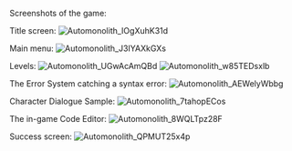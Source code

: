 Screenshots of the game:

Title screen:
![Automonolith_IOgXuhK31d](https://github.com/boiledsardine/Automonolith/assets/126559303/202c3d08-bd77-457f-8932-d147a6d57f1d)

Main menu:
![Automonolith_J3IYAXkGXs](https://github.com/boiledsardine/Automonolith/assets/126559303/d5e144e7-faae-44fa-9b8b-d60afef66031)

Levels:
![Automonolith_UGwAcAmQBd](https://github.com/boiledsardine/Automonolith/assets/126559303/51fe2eb1-0b52-41ef-a1f2-3501ad46c61e)
![Automonolith_w85TEDsxlb](https://github.com/boiledsardine/Automonolith/assets/126559303/f97e7111-6660-430f-a275-02bbbf104d52)

The Error System catching a syntax error:
![Automonolith_AEWelyWbbg](https://github.com/boiledsardine/Automonolith/assets/126559303/c05474df-3315-4358-8a8f-525568dfc2dc)

Character Dialogue Sample:
![Automonolith_7tahopECos](https://github.com/boiledsardine/Automonolith/assets/126559303/9f886c63-629a-4d1a-bed8-dcbfb15f62bd)

The in-game Code Editor:
![Automonolith_8WQLTpz28F](https://github.com/boiledsardine/Automonolith/assets/126559303/7ec71d7a-99e1-42f3-af20-70a597f2fea3)

Success screen:
![Automonolith_QPMUT25x4p](https://github.com/boiledsardine/Automonolith/assets/126559303/3b18fbd9-3084-49c3-9736-5b6e58306534)
